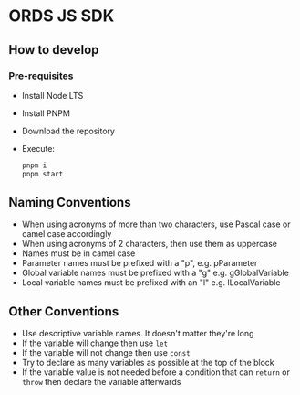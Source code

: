 # ORDS JS SDK

## How to develop

### Pre-requisites

- Install Node LTS
- Install PNPM
- Download the repository
- Execute:

    ```sh
    pnpm i
    pnpm start
    ```

## Naming Conventions

- When using acronyms of more than two characters, use Pascal case or camel case
  accordingly
- When using acronyms of 2 characters, then use them as uppercase
- Names must be in camel case
- Parameter names must be prefixed with a "p", e.g. pParameter
- Global variable names must be prefixed with a "g" e.g. gGlobalVariable
- Local variable names must be prefixed with an "l" e.g. lLocalVariable

## Other Conventions

- Use descriptive variable names. It doesn't matter they're long
- If the variable will change then use `let`
- If the variable will not change then use `const`
- Try to declare as many variables as possible at the top of the block
- If the variable value is not needed before a condition that can `return` or
    `throw` then declare the variable afterwards
